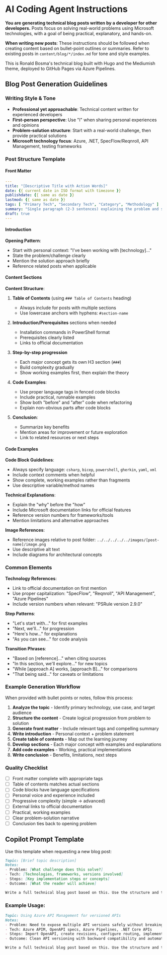# AI Coding Agent Instructions

**You are generating technical blog posts written by a developer for other developers.** Posts focus on solving real-world problems using Microsoft technologies, with a goal of being practical, explanatory, and hands-on.

**When writing new posts**: These instructions should be followed when creating content based on bullet-point outlines or summaries. Refer to existing posts in `content/blog/*/index.md` for tone and style examples.

This is Ronald Bosma's technical blog built with Hugo and the Mediumish theme, deployed to GitHub Pages via Azure Pipelines.

## Blog Post Generation Guidelines

### Writing Style & Tone
- **Professional yet approachable**: Technical content written for experienced developers
- **First-person perspective**: Use "I" when sharing personal experiences and opinions
- **Problem-solution structure**: Start with a real-world challenge, then provide practical solutions
- **Microsoft technology focus**: Azure, .NET, SpecFlow/Reqnroll, API Management, testing frameworks

### Post Structure Template

#### Front Matter
```yaml
---
title: "[Descriptive Title with Action Words]"
date: {{ current date in ISO format with timezone }}
publishdate: {{ same as date }}
lastmod: {{ same as date }}
tags: [ "Primary Tech", "Secondary Tech", "Category", "Methodology" ]
summary: "Single paragraph (2-3 sentences) explaining the problem and solution overview."
draft: true
---
```

#### Introduction

**Opening Pattern**:
- Start with personal context: "I've been working with [technology]..."
- State the problem/challenge clearly
- Mention the solution approach briefly
- Reference related posts when applicable

#### Content Sections

**Content Structure**:
1. **Table of Contents** (using `### Table of Contents` heading)
   - Always include for posts with multiple sections
   - Use lowercase anchors with hyphens: `#section-name`

2. **Introduction/Prerequisites** sections when needed
   - Installation commands in PowerShell format
   - Prerequisites clearly listed
   - Links to official documentation

3. **Step-by-step progression**
   - Each major concept gets its own H3 section (`###`)
   - Build complexity gradually
   - Show working examples first, then explain the theory

4. **Code Examples**:
   - Use proper language tags in fenced code blocks
   - Include practical, runnable examples
   - Show both "before" and "after" code when refactoring
   - Explain non-obvious parts after code blocks

5. **Conclusion**:
   - Summarize key benefits
   - Mention areas for improvement or future exploration
   - Link to related resources or next steps

#### Code Examples

**Code Block Guidelines**:
- Always specify language: `csharp`, `bicep`, `powershell`, `gherkin`, `yaml`, `xml`
- Include context comments when helpful
- Show complete, working examples rather than fragments
- Use descriptive variable/method names

**Technical Explanations**:
- Explain the "why" before the "how"
- Include Microsoft documentation links for official features
- Reference version numbers for frameworks/tools
- Mention limitations and alternative approaches

**Image References**:
- Reference images relative to post folder: `../../../../../images/[post-name]/image.png`
- Use descriptive alt text
- Include diagrams for architectural concepts

### Common Elements

**Technology References**:
- Link to official documentation on first mention
- Use proper capitalization: "SpecFlow", "Reqnroll", "API Management", "Azure Pipelines"
- Include version numbers when relevant: "PSRule version 2.9.0"

**Step Patterns**:
- "Let's start with..." for first examples
- "Next, we'll..." for progression
- "Here's how..." for explanations
- "As you can see..." for code analysis

**Transition Phrases**:
- "Based on [reference]..." when citing sources
- "In this section, we'll explore..." for new topics
- "While [approach A] works, [approach B]..." for comparisons
- "That being said..." for caveats or limitations

### Example Generation Workflow

When provided with bullet points or notes, follow this process:

1. **Analyze the topic** - Identify primary technology, use case, and target audience
2. **Structure the content** - Create logical progression from problem to solution
3. **Generate front matter** - Include relevant tags and compelling summary
4. **Write introduction** - Personal context + problem statement
5. **Create table of contents** - Map out the learning journey
6. **Develop sections** - Each major concept with examples and explanations
7. **Add code examples** - Working, practical implementations
8. **Write conclusion** - Benefits, limitations, next steps

### Quality Checklist
- [ ] Front matter complete with appropriate tags
- [ ] Table of contents matches actual sections
- [ ] Code blocks have language specifications
- [ ] Personal voice and experience included
- [ ] Progressive complexity (simple → advanced)
- [ ] External links to official documentation
- [ ] Practical, working examples
- [ ] Clear problem-solution narrative
- [ ] Conclusion ties back to opening problem

## Copilot Prompt Template

Use this template when requesting a new blog post:

```markdown
Topic: [Brief topic description]
Notes:
- Problem: [What challenge does this solve?]
- Tech: [Technologies, frameworks, versions involved]
- Steps: [Key implementation steps or concepts]
- Outcome: [What the reader will achieve]

Write a full technical blog post based on this. Use the structure and tone described in the blog generation guidelines above.
```

### Example Usage:

```markdown
Topic: Using Azure API Management for versioned APIs  
Notes:
- Problem: Need to expose multiple API versions safely without breaking existing clients
- Tech: Azure APIM, OpenAPI specs, Azure Pipelines, .NET Core APIs
- Steps: Import OpenAPI, create revisions, configure routing, implement versioning strategy
- Outcome: Clean API versioning with backward compatibility and automated deployment

Write a full technical blog post based on this. Use the structure and tone described in the blog generation guidelines above.
```
